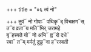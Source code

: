 +++
title = "०६ त्वं नो"

+++
तुवं᳓ नो गोपाः᳓ पथिकृ᳓द् विचक्षण᳓स्  
त᳓व व्रता᳓य मति᳓भिर् जरामहे  
बृ᳓हस्पते यो᳓ नो अभि᳓ ह्व᳓रो दधे᳓  
स्वा᳓ त᳓म् मर्मर्तु दुछु᳓ना ह᳓रस्वती